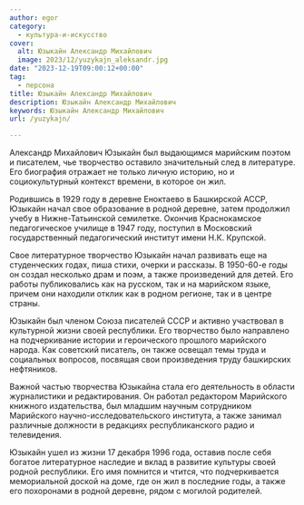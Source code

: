 ```yaml
---
author: egor
category:
  - культура-и-искусство
cover:
  alt: Юзыкайн Александр Михайлович
  image: 2023/12/yuzykajn_aleksandr.jpg
date: "2023-12-19T09:00:12+00:00"
tag:
  - персона
title: Юзыкайн Александр Михайлович
description: Юзыкайн Александр Михайлович
keywords: Юзыкайн Александр Михайлович
url: /yuzykajn/

---
```

Александр Михайлович Юзыкайн был выдающимся марийским поэтом и писателем, чье творчество оставило значительный след в литературе. Его биография отражает не только личную историю, но и социокультурный контекст времени, в которое он жил.

Родившись в 1929 году в деревне Еноктаево в Башкирской АССР, Юзыкайн начал свое образование в родной деревне, затем продолжил учебу в Нижне-Татьинской семилетке. Окончив Краснокамское педагогическое училище в 1947 году, поступил в Московский государственный педагогический институт имени Н.К. Крупской.

Свое литературное творчество Юзыкайн начал развивать еще на студенческих годах, пиша стихи, очерки и рассказы. В 1950-60-е годы он создал несколько драм и поэм, а также произведений для детей. Его работы публиковались как на русском, так и на марийском языке, причем они находили отклик как в родном регионе, так и в центре страны.

Юзыкайн был членом Союза писателей СССР и активно участвовал в культурной жизни своей республики. Его творчество было направлено на подчеркивание истории и героического прошлого марийского народа. Как советский писатель, он также освещал темы труда и социальных вопросов, посвящая свои произведения труду башкирских нефтяников.

Важной частью творчества Юзыкайна стала его деятельность в области журналистики и редактирования. Он работал редактором Марийского книжного издательства, был младшим научным сотрудником Марийского научно-исследовательского института, а также занимал различные должности в редакциях республиканского радио и телевидения.

Юзыкайн ушел из жизни 17 декабря 1996 года, оставив после себя богатое литературное наследие и вклад в развитие культуры своей родной республики. Его имя помнится и чтится, что подчеркивается мемориальной доской на доме, где он жил в последние годы, а также его похоронами в родной деревне, рядом с могилой родителей.
